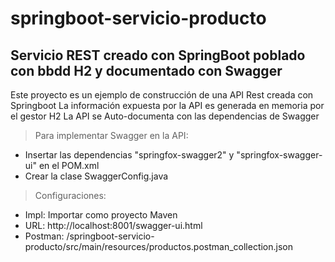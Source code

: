 # springboot-servicio-producto
## Servicio REST creado con SpringBoot poblado con bbdd H2 y documentado con Swagger

Este proyecto es un ejemplo de construcción de una API Rest creada con Springboot 
La información expuesta por la API es generada en memoria por el gestor H2
La API se Auto-documenta con las dependencias de Swagger

> Para implementar Swagger en la API:
  - Insertar las dependencias "springfox-swagger2" y "springfox-swagger-ui" en el POM.xml
  - Crear la clase SwaggerConfig.java

> Configuraciones:
- Impl: Importar como proyecto Maven
- URL: http://localhost:8001/swagger-ui.html
- Postman: /springboot-servicio-producto/src/main/resources/productos.postman_collection.json





